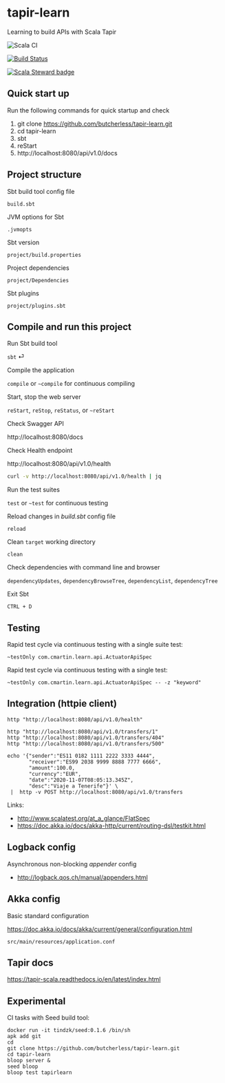 # tapir-learn 
Learning to build APIs with Scala Tapir

![Scala CI](https://github.com/butcherless/tapir-learn/workflows/Scala%20CI/badge.svg)

[![Build Status](https://semaphoreci.com/api/v1/butcherless/tapir-learn/branches/master/badge.svg)](https://semaphoreci.com/butcherless/tapir-learn)

[![Scala Steward badge](https://img.shields.io/badge/Scala_Steward-helping-blue.svg?style=flat&logo=data:image/png;base64,iVBORw0KGgoAAAANSUhEUgAAAA4AAAAQCAMAAAARSr4IAAAAVFBMVEUAAACHjojlOy5NWlrKzcYRKjGFjIbp293YycuLa3pYY2LSqql4f3pCUFTgSjNodYRmcXUsPD/NTTbjRS+2jomhgnzNc223cGvZS0HaSD0XLjbaSjElhIr+AAAAAXRSTlMAQObYZgAAAHlJREFUCNdNyosOwyAIhWHAQS1Vt7a77/3fcxxdmv0xwmckutAR1nkm4ggbyEcg/wWmlGLDAA3oL50xi6fk5ffZ3E2E3QfZDCcCN2YtbEWZt+Drc6u6rlqv7Uk0LdKqqr5rk2UCRXOk0vmQKGfc94nOJyQjouF9H/wCc9gECEYfONoAAAAASUVORK5CYII=)](https://scala-steward.org)

## Quick start up

Run the following commands for quick startup and check

1. git clone https://github.com/butcherless/tapir-learn.git
2. cd tapir-learn
3. sbt
4. reStart
5. http://localhost:8080/api/v1.0/docs


## Project structure

Sbt build tool config file

    build.sbt

JVM options for Sbt
    
    .jvmopts

Sbt version
    
    project/build.properties

Project dependencies

    project/Dependencies

Sbt plugins

    project/plugins.sbt


## Compile and run this project

Run Sbt build tool

`sbt` &#9166;

Compile the application 

`compile` or `~compile` for continuous compiling

Start, stop the web server

`reStart`, `reStop`, `reStatus`, or `~reStart`

Check Swagger API

http://localhost:8080/docs

Check Health endpoint

http://localhost:8080/api/v1.0/health

```bash
curl -v http://localhost:8080/api/v1.0/health | jq
```

Run the test suites

`test` or `~test` for continuous testing

Reload changes in _build.sbt_ config file

    reload

Clean `target` working directory

    clean

Check dependencies with command line and browser

`dependencyUpdates`, `dependencyBrowseTree`, `dependencyList`, `dependencyTree`

Exit Sbt

    CTRL + D


## Testing

Rapid test cycle via continuous testing with a single suite test:

    ~testOnly com.cmartin.learn.api.ActuatorApiSpec

Rapid test cycle via continuous testing with a single test:

    ~testOnly com.cmartin.learn.api.ActuatorApiSpec -- -z "keyword"

## Integration (httpie client)

    http "http://localhost:8080/api/v1.0/health"
    
    http "http://localhost:8080/api/v1.0/transfers/1"
    http "http://localhost:8080/api/v1.0/transfers/404"
    http "http://localhost:8080/api/v1.0/transfers/500"
    
    echo '{"sender":"ES11 0182 1111 2222 3333 4444",
           "receiver":"ES99 2038 9999 8888 7777 6666",
           "amount":100.0,
           "currency":"EUR",
           "date":"2020-11-07T08:05:13.345Z",
           "desc":"Viaje a Tenerife"}' \
     |  http -v POST http://localhost:8080/api/v1.0/transfers

Links:

- http://www.scalatest.org/at_a_glance/FlatSpec
- https://doc.akka.io/docs/akka-http/current/routing-dsl/testkit.html

## Logback config

Asynchronous non-blocking _appender_ config

- http://logback.qos.ch/manual/appenders.html

## Akka config

Basic standard configuration

https://doc.akka.io/docs/akka/current/general/configuration.html

    src/main/resources/application.conf

## Tapir docs

https://tapir-scala.readthedocs.io/en/latest/index.html

## Experimental

CI tasks with Seed build tool:

    docker run -it tindzk/seed:0.1.6 /bin/sh
    apk add git
    cd
    git clone https://github.com/butcherless/tapir-learn.git
    cd tapir-learn
    bloop server &
    seed bloop
    bloop test tapirlearn
